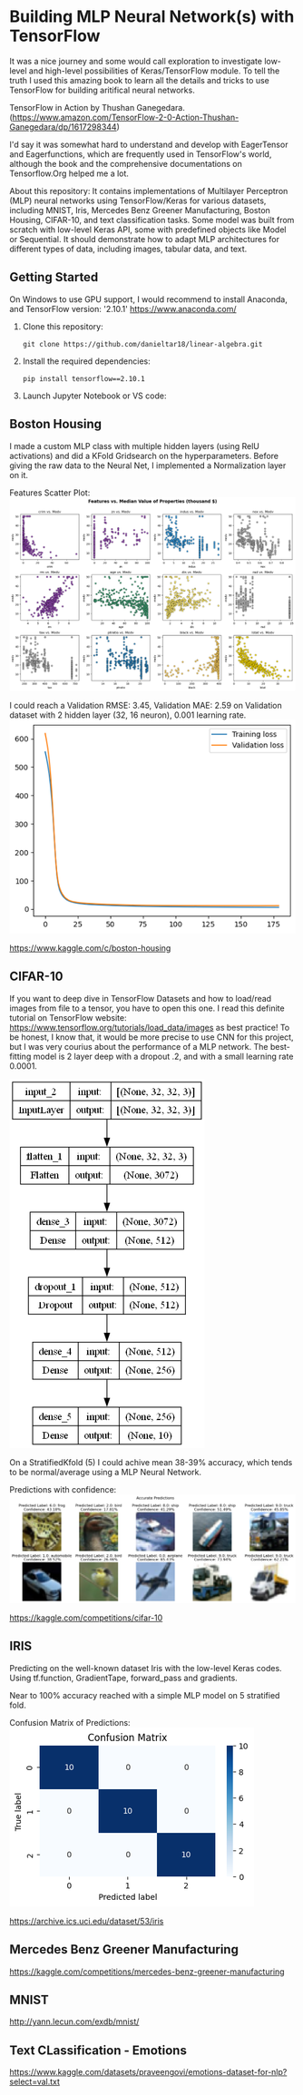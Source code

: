 # Building MLP Neural Network(s) with TensorFlow

It was a nice journey and some would call exploration to investigate low-level and high-level possibilities of Keras/TensorFlow module. To tell the truth I used this amazing book to learn all the details and tricks to use TensorFlow for building aritifical neural networks. 

TensorFlow in Action by Thushan Ganegedara. (https://www.amazon.com/TensorFlow-2-0-Action-Thushan-Ganegedara/dp/1617298344)

I'd say it was somewhat hard to understand and develop with EagerTensor and Eagerfunctions, which are frequently used in TensorFlow's world, although the book and the comprehensive documentations on Tensorflow.Org helped me a lot. 

About this repository: It contains implementations of Multilayer Perceptron (MLP) neural networks using TensorFlow/Keras for various datasets, including MNIST, Iris, Mercedes Benz Greener Manufacturing, Boston Housing, CIFAR-10, and text classification tasks. Some model was built from scratch with low-level Keras API, some with predefined objects like Model or Sequential. It should demonstrate how to adapt MLP architectures for different types of data, including images, tabular data, and text.


## Getting Started

On Windows to use GPU support, I would recommend to install Anaconda, and TensorFlow version: '2.10.1'
https://www.anaconda.com/

1. Clone this repository:
   ```
   git clone https://github.com/danieltar18/linear-algebra.git
   ```
2. Install the required dependencies:
   ```
   pip install tensorflow==2.10.1
   ```
3. Launch Jupyter Notebook or VS code:


## Boston Housing

I made a custom MLP class with multiple hidden layers (using RelU activations) and did a KFold Gridsearch on the hyperparameters.
Before giving the raw data to the Neural Net, I implemented a Normalization layer on it. 

Features Scatter Plot:
![Boston Housing Features Visualization](boston_housing/scatter_plot_boston_housing_features.png)


I could reach a Validation RMSE: 3.45, Validation MAE: 2.59 on Validation dataset with 2 hidden layer (32, 16 neuron), 0.001 learning rate.	
![Training Loss](boston_housing/training_loss_boston.png)

https://www.kaggle.com/c/boston-housing

## CIFAR-10

If you want to deep dive in TensorFlow Datasets and how to load/read images from file to a tensor, you have to open this one. 
I read this definite tutorial on TensorFlow website: https://www.tensorflow.org/tutorials/load_data/images as best practice!
To be honest, I know that, it would be more precise to use CNN for this project, but I was very courius about the performance of a MLP network.
The best-fitting model is 2 layer deep with a dropout .2, and with a small learning rate 0.0001. 

![MLP Model](cifar_10/model.png)

On a StratifiedKfold (5) I could achive mean 38-39% accuracy, which tends to be normal/average using a MLP Neural Network.

Predictions with confidence:
![Predictions](cifar_10/predictions_cifar.png)

https://kaggle.com/competitions/cifar-10

## IRIS

Predicting on the well-known dataset Iris with the low-level Keras codes. Using tf.function, GradientTape, forward_pass and gradients.

Near to 100% accuracy reached with a simple MLP model on 5 stratified fold.

Confusion Matrix of Predictions:
![Predictions](iris/confusion_matrix_iris.png)

https://archive.ics.uci.edu/dataset/53/iris

## Mercedes Benz Greener Manufacturing

https://kaggle.com/competitions/mercedes-benz-greener-manufacturing

## MNIST

http://yann.lecun.com/exdb/mnist/

## Text CLassification - Emotions


https://www.kaggle.com/datasets/praveengovi/emotions-dataset-for-nlp?select=val.txt


